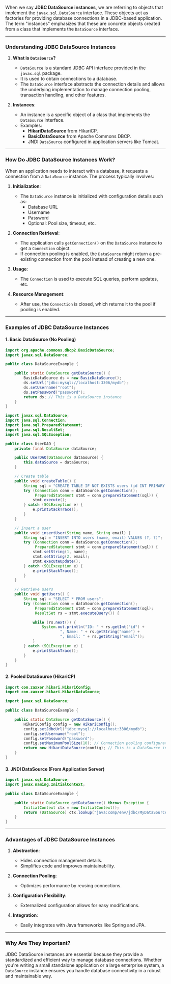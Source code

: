 When we say **JDBC DataSource instances**, we are referring to objects that implement the `javax.sql.DataSource` interface. These objects act as factories for providing database connections in a JDBC-based application. The term "instances" emphasizes that these are concrete objects created from a class that implements the `DataSource` interface.

---

### **Understanding JDBC DataSource Instances**

1. **What is `DataSource`?**
   - `DataSource` is a standard JDBC API interface provided in the `javax.sql` package.
   - It is used to obtain connections to a database.
   - The `DataSource` interface abstracts the connection details and allows the underlying implementation to manage connection pooling, transaction handling, and other features.

2. **Instances**:
   - An instance is a specific object of a class that implements the `DataSource` interface.
   - Examples:
     - **HikariDataSource** from HikariCP.
     - **BasicDataSource** from Apache Commons DBCP.
     - JNDI `DataSource` configured in application servers like Tomcat.

---

### **How Do JDBC DataSource Instances Work?**

When an application needs to interact with a database, it requests a connection from a `DataSource` instance. The process typically involves:

1. **Initialization**:
   - The `DataSource` instance is initialized with configuration details such as:
     - Database URL
     - Username
     - Password
     - Optional: Pool size, timeout, etc.

2. **Connection Retrieval**:
   - The application calls `getConnection()` on the `DataSource` instance to get a `Connection` object.
   - If connection pooling is enabled, the `DataSource` might return a pre-existing connection from the pool instead of creating a new one.

3. **Usage**:
   - The `Connection` is used to execute SQL queries, perform updates, etc.

4. **Resource Management**:
   - After use, the `Connection` is closed, which returns it to the pool if pooling is enabled.

---

### **Examples of JDBC DataSource Instances**

#### **1. Basic DataSource (No Pooling)**

```java
import org.apache.commons.dbcp2.BasicDataSource;
import javax.sql.DataSource;

public class DataSourceExample {

    public static DataSource getDataSource() {
        BasicDataSource ds = new BasicDataSource();
        ds.setUrl("jdbc:mysql://localhost:3306/mydb");
        ds.setUsername("root");
        ds.setPassword("password");
        return ds; // This is a DataSource instance
    }
}
```

```java
import javax.sql.DataSource;
import java.sql.Connection;
import java.sql.PreparedStatement;
import java.sql.ResultSet;
import java.sql.SQLException;

public class UserDAO {
    private final DataSource dataSource;

    public UserDAO(DataSource dataSource) {
        this.dataSource = dataSource;
    }

    // Create table
    public void createTable() {
        String sql = "CREATE TABLE IF NOT EXISTS users (id INT PRIMARY KEY AUTO_INCREMENT, name VARCHAR(100), email VARCHAR(100))";
        try (Connection conn = dataSource.getConnection();
             PreparedStatement stmt = conn.prepareStatement(sql)) {
            stmt.execute();
        } catch (SQLException e) {
            e.printStackTrace();
        }
    }

    // Insert a user
    public void insertUser(String name, String email) {
        String sql = "INSERT INTO users (name, email) VALUES (?, ?)";
        try (Connection conn = dataSource.getConnection();
             PreparedStatement stmt = conn.prepareStatement(sql)) {
            stmt.setString(1, name);
            stmt.setString(2, email);
            stmt.executeUpdate();
        } catch (SQLException e) {
            e.printStackTrace();
        }
    }

    // Retrieve users
    public void getUsers() {
        String sql = "SELECT * FROM users";
        try (Connection conn = dataSource.getConnection();
             PreparedStatement stmt = conn.prepareStatement(sql);
             ResultSet rs = stmt.executeQuery()) {

            while (rs.next()) {
                System.out.println("ID: " + rs.getInt("id") +
                        ", Name: " + rs.getString("name") +
                        ", Email: " + rs.getString("email"));
            }
        } catch (SQLException e) {
            e.printStackTrace();
        }
    }
}

```

#### **2. Pooled DataSource (HikariCP)**

```java
import com.zaxxer.hikari.HikariConfig;
import com.zaxxer.hikari.HikariDataSource;

import javax.sql.DataSource;

public class DataSourceExample {

    public static DataSource getDataSource() {
        HikariConfig config = new HikariConfig();
        config.setJdbcUrl("jdbc:mysql://localhost:3306/mydb");
        config.setUsername("root");
        config.setPassword("password");
        config.setMaximumPoolSize(10); // Connection pooling configuration
        return new HikariDataSource(config); // This is a DataSource instance
    }
}
```

#### **3. JNDI DataSource (From Application Server)**

```java
import javax.sql.DataSource;
import javax.naming.InitialContext;

public class DataSourceExample {

    public static DataSource getDataSource() throws Exception {
        InitialContext ctx = new InitialContext();
        return (DataSource) ctx.lookup("java:comp/env/jdbc/MyDataSource");
    }
}
```

---

### **Advantages of JDBC DataSource Instances**

1. **Abstraction**:
   - Hides connection management details.
   - Simplifies code and improves maintainability.

2. **Connection Pooling**:
   - Optimizes performance by reusing connections.

3. **Configuration Flexibility**:
   - Externalized configuration allows for easy modifications.

4. **Integration**:
   - Easily integrates with Java frameworks like Spring and JPA.

---

### **Why Are They Important?**

JDBC DataSource instances are essential because they provide a standardized and efficient way to manage database connections. Whether you're writing a small standalone application or a large enterprise system, a `DataSource` instance ensures you handle database connectivity in a robust and maintainable way.
